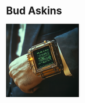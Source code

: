 # Bud Askins

![bud_askins](https://raw.githubusercontent.com/darthjee/bud_askins/main/bud_askins.png)
